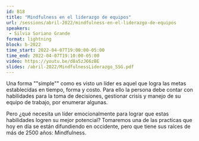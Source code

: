 ```yaml
---
id: B18
title: "Mindfulness en el liderazgo de equipos"
url: /sessions/abril-2022/mindfulness-en-el-liderazgo-de-equipos
speakers:
 - Silvia Soriano Grande
format: lightning
block: b-2022
time_start: 2022-04-07T19:00:00-05:00
time_end: 2022-04-07T19:10:00-05:00
video: https://youtu.be/d8a5zJ66zBE
slides: /abril-2022/MindfulnessLiderazgo_SSG.pdf
---
```


Una forma ""simple"" como es visto un líder es aquel que logra las metas establecidas en tiempo, forma y costo. Para ello la persona debe contar con habilidades para la toma de decisiones, gestionar crisis y manejo de su equipo de trabajo, por enumerar algunas.

Pero ¿qué necesita un líder emocionalmente para lograr que estas habilidades logren su mejor potencial? Tomaremos una de las practicas que hoy en día se están difundiendo en occidente, pero que tiene sus raíces de más de 2500 años: Mindfulness.
